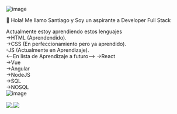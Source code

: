 ![image](https://user-images.githubusercontent.com/77351885/114595211-81023400-9c64-11eb-90d1-a8fb84897ba6.png)

:wave: Hola! Me llamo Santiago y Soy un aspirante a Developer Full Stack

Actualmente estoy aprendiendo estos lenguajes<br/>
->HTML (Aprendendido).<br/>
->CSS (En perfeccionamiento pero ya aprendido).<br/>
-JS (Actualmente en Aprendizaje).<br/>
<--En lista de Aprendizaje a futuro-->
->React<br/>
->Vue<br/>
->Angular<br/>
->NodeJS<br/>
->SQL<br/>
->NOSQL<br/>
![image](https://user-images.githubusercontent.com/77351885/114595236-8790ab80-9c64-11eb-9c5e-311017e2b210.png)

<a href="https://github.com/t0uu/github-readme-stats">
<img align="center" src="https://github-readme-stats.vercel.app/api?username=t0uu&show_icons=true&theme=dark" />
</a>

<a href="https://github.com/t0uu/convoychat">
<img align="center" src="https://github-readme-stats.vercel.app/api/top-langs/?username=t0uu&layout=compact" />
  </a>
<!--Futuro Perfil Developer Full Stack-->
